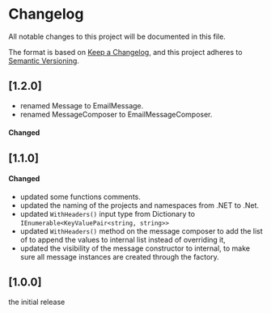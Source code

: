 # Changelog

All notable changes to this project will be documented in this file.

The format is based on [Keep a Changelog](https://keepachangelog.com/en/1.0.0/),
and this project adheres to [Semantic Versioning](https://semver.org/spec/v2.0.0.html).

## [1.2.0]

- renamed Message to EmailMessage.
- renamed MessageComposer to EmailMessageComposer.

####  Changed

## [1.1.0]

####  Changed

- updated some functions comments.
- updated the naming of the projects and namespaces from .NET to .Net.
- updated `WithHeaders()` input type from Dictionary to `IEnumerable<KeyValuePair<string, string>>`
- updated `WithHeaders()` method on the message composer to add the list of to append the values to internal list instead of overriding it,
- updated the visibility of the message constructor to internal, to make sure all message instances are created through the factory.

## [1.0.0]
 
the initial release

